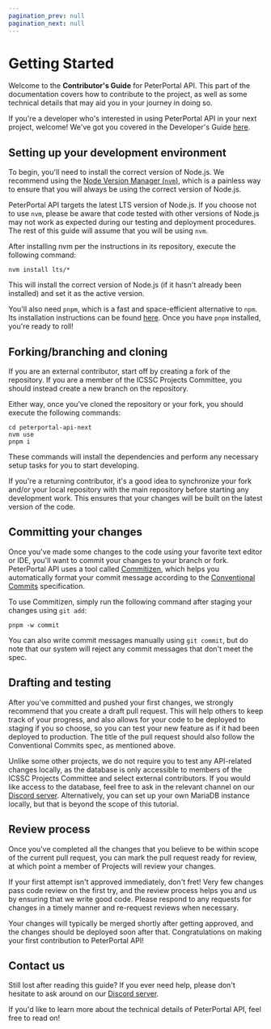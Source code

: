 ```yaml
---
pagination_prev: null
pagination_next: null
---
```


# Getting Started

Welcome to the **Contributor's Guide** for PeterPortal API. This part of the documentation covers how to contribute to the project, as well as some technical details that may aid you in your journey in doing so.

If you're a developer who's interested in using PeterPortal API in your next project, welcome! We've got you covered in the Developer's Guide [here](/docs/developers-guide/getting-started).

## Setting up your development environment

To begin, you'll need to install the correct version of Node.js. We recommend using the [Node Version Manager (`nvm`)](https://github.com/nvm-sh/nvm), which is a painless way to ensure that you will always be using the correct version of Node.js.

PeterPortal API targets the latest LTS version of Node.js. If you choose not to use `nvm`, please be aware that code tested with other versions of Node.js may not work as expected during our testing and deployment procedures. The rest of this guide will assume that you will be using `nvm`.

After installing nvm per the instructions in its repository, execute the following command:

```shell
nvm install lts/*
```

This will install the correct version of Node.js (if it hasn't already been installed) and set it as the active version.

You'll also need `pnpm`, which is a fast and space-efficient alternative to `npm`. Its installation instructions can be found [here](https://pnpm.io/installation). Once you have `pnpm` installed, you're ready to roll!

## Forking/branching and cloning

If you are an external contributor, start off by creating a fork of the repository. If you are a member of the ICSSC Projects Committee, you should instead create a new branch on the repository.

Either way, once you've cloned the repository or your fork, you should execute the following commands:

```shell
cd peterportal-api-next
nvm use
pnpm i
```

These commands will install the dependencies and perform any necessary setup tasks for you to start developing.

If you're a returning contributor, it's a good idea to synchronize your fork and/or your local repository with the main repository before starting any development work. This ensures that your changes will be built on the latest version of the code.

## Committing your changes

Once you've made some changes to the code using your favorite text editor or IDE, you'll want to commit your changes to your branch or fork. PeterPortal API uses a tool called [Commitizen](https://commitizen.github.io/cz-cli/), which helps you automatically format your commit message according to the [Conventional Commits](https://www.conventionalcommits.org/en/v1.0.0/) specification.

To use Commitizen, simply run the following command after staging your changes using `git add`:

```shell
pnpm -w commit
```

You can also write commit messages manually using `git commit`, but do note that our system will reject any commit messages that don't meet the spec.

## Drafting and testing

After you've committed and pushed your first changes, we strongly recommend that you create a draft pull request. This will help others to keep track of your progress, and also allows for your code to be deployed to staging if you so choose, so you can test your new feature as if it had been deployed to production. The title of the pull request should also follow the Conventional Commits spec, as mentioned above.

Unlike some other projects, we do not require you to test any API-related changes locally, as the database is only accessible to members of the ICSSC Projects Committee and select external contributors. If you would like access to the database, feel free to ask in the relevant channel on our [Discord server](https://discord.gg/Zu8KZHERtJ). Alternatively, you can set up your own MariaDB instance locally, but that is beyond the scope of this tutorial.

## Review process

Once you've completed all the changes that you believe to be within scope of the current pull request, you can mark the pull request ready for review, at which point a member of Projects will review your changes.

If your first attempt isn't approved immediately, don't fret! Very few changes pass code review on the first try, and the review process helps you and us by ensuring that we write good code. Please respond to any requests for changes in a timely manner and re-request reviews when necessary.

Your changes will typically be merged shortly after getting approved, and the changes should be deployed soon after that. Congratulations on making your first contribution to PeterPortal API!

## Contact us

Still lost after reading this guide? If you ever need help, please don't hesitate to ask around on our [Discord server](https://discord.gg/Zu8KZHERtJ).

If you'd like to learn more about the technical details of PeterPortal API, feel free to read on!
